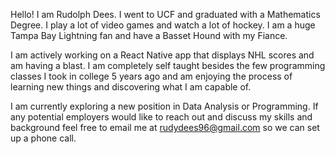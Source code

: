 Hello! I am Rudolph Dees. I went to UCF and graduated with a Mathematics Degree. I play a lot of video games and watch a lot of hockey. I am a huge Tampa Bay Lightning fan
and have a Basset Hound with my Fiance.

I am actively working on a React Native app that displays NHL scores and am having a blast. I am completely self taught besides the few programming classes I took
in college 5 years ago and am enjoying the process of learning new things and discovering what I am capable of.

I am currently exploring a new position in Data Analysis or Programming. If any potential employers would like to reach out and discuss my skills and background feel free to email me 
at rudydees96@gmail.com so we can set up a phone call. 








